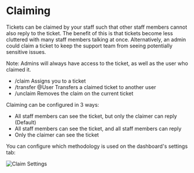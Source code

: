 # Claiming

Tickets can be claimed by your staff such that other staff members cannot also reply to the ticket. The benefit of this is that tickets become less cluttered with many staff members talking at once.
Alternatively, an admin could claim a ticket to keep the support team from seeing potentially sensitive issues.

Note: Admins will always have access to the ticket, as well as the user who claimed it.

- /claim Assigns you to a ticket
- /transfer @User Transfers a claimed ticket to another user
- /unclaim Removes the claim on the current ticket

Claiming can be configured in 3 ways:

- All staff members can see the ticket, but only the claimer can reply (Default)
- All staff members can see the ticket, and all staff members can reply
- Only the claimer can see the ticket

You can configure which methodology is used on the dashboard's settings tab:

![Claim Settings](https://ticketsbot.net/assets/img/claimsettings.webp)
